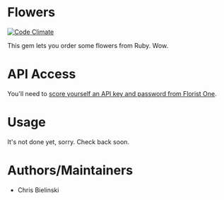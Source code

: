 # Flowers

[![Code Climate](https://codeclimate.com/github/chrisb/flowers.png)](https://codeclimate.com/github/chrisb/flowers)

This gem lets you order some flowers from Ruby. Wow.

# API Access

You'll need to [score yourself an API key and password from Florist One](http://floristone.com/api/).

# Usage

It's not done yet, sorry. Check back soon.

# Authors/Maintainers

* Chris Bielinski
